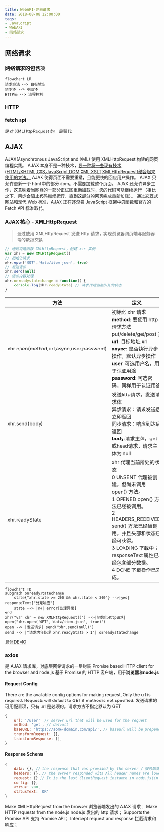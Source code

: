 ```yaml
---
title: WebAPI-网络请求
date: 2018-08-08 12:00:00
tags:
- JavaScript
- WebAPI
- 网络请求
---
```


## 网络请求
### 网络请求的包含项
```mermaid
flowchart LR
请求方法 --> 目标地址
请求体 --> 响应体
HTTP头 --> 流程控制
```
### HTTP
### fetch api
是对 XMLHttpRequest 的一层替代

## AJAX
AJAX(Asynchronous JavaScript and XML) 使用 XMLHttpRequest 构建的网页编程实践。
AJAX 本身不是一种技术，<u>是一种将一些现有技术(HTML/XHTML,CSS,JavaScript,DOM,XML,XSLT,XMLHttpRequest)结合起来使用的方法。</u>
AJAX 使得页面不需要重载，且能更快的回应用户操作。
AJAX 只允许更新一个 html 中的部分 dom。不需要加载整个页面。
AJAX 还允许异步工作，这意味着当网页的一部分正试图重新加载时，您的代码可以继续运行
（相比之下，同步会阻止代码继续运行，直到这部分的网页完成重新加载）。
通过交互式网站和现代 Web 标准，AJAX 正在逐渐被 JavaScript 框架中的函数和官方的 Fetch API 标准取代。

### AJAX 核心 - XMLHttpRequest
> 通过使用 XMLHttpRequest 发送 Http 请求，实现浏览器网页端与服务器端的数据交换
```JavaScript
// 通过构造函数 XMLHttpRequest，创建 xhr 实例
var xhr = new XMLHttpRequest()
// 初始化请求
xhr.open('GET','data/item.json', true)
// 发送请求
xhr.send(null)
// 请求内容处理
xhr.onreadystatechange = function() {
	console.log(xhr.readystate) // 请求代理当前所处的状态
}
```
|方法|定义|
|---|---|
|xhr.open(method,url,async,user,password)|初始化 xhr 请求<br/> **method**: 要使用 http 请求方法 put/delete/get/post；<br/>**url**: 目标地址 url<br/>**async**: 是否执行异步操作，默认异步操作<br/>**user**: 可选用户名，用于认证用途<br/>**password**: 可选密码，同样用于认证用途|
|xhr.send(body)|发送http请求，发送请求体<br/>异步请求：请求发送后立即返回<br/>同步请求：响应到达后返回<br/>**body**:请求主体，get或head请求，请求主体为 null|
|xhr.readyState|xhr 代理当前所处的状态 <br/> 0 UNSENT 代理被创建，但尚未调用 open() 方法。<br/> 1 OPENED open() 方法已经被调用。<br/>2 HEADERS_RECEIVED send() 方法已经被调用，并且头部和状态已经可获得。<br/>3 LOADING 下载中；responseText 属性已经包含部分数据。<br/>4 DONE 下载操作已完成。|

```mermaid
flowchart TD
subgraph onreadystatechange
	state{"xhr.state >= 200 && xhr.state < 300"} -->|yes| responseText["处理响应"]
	state --> |no| error[处理异常]
end
xhr("var xhr = new XMLHttpRequest()") -->|初始化Http请求| open("xhr.open('GET','data/item.json', true)") 
open --> |发送请求| send("xhr.send(null)")
send --> |"请求内容处理 xhr.readyState > 1"| onreadystatechange
```
[具体DEMO](https://github.com/HelenZhangLP/demo/blob/master/js/AJAX/index.html)

### axios
是 AJAX 请求库，对底层网络请求的一层封装
Promise based HTTP client for the browser and node.js
基于 Promise 的 HTTP 客户端，用于**浏览器**和**node.js**

#### Request Config
There are the available config options for making request, Only the url is required. Requests will default to GET if method is not specified.
发送请求的可用配置项，只有 url 是必须的。请求方法不指定默认为 GET

```JavaScript
{
	url: '/user', // server url that will be used for the request
	method: 'get', // default
	baseURL: 'https://some-domain.com/api/', // baseurl will be prepended to 'url' unless 'url' is absolute. (baseurl 相对于 url 前置，除非 url 是绝对路径) It can be convenient to set 'baseURL' for an instance of axios to pass relative URLs to methods of that instance（传递相对 url 给实例方法）
	transformRequest: [],
	transformResponse: [],
}
```

#### Response Schema
```JavaScript
{
	data: {}, // the response that was provided by the server / 服务端提供的响应数据
	headers: {}, // the server responded with All header names are lowercase and can be accessed using the bracket notation 请求头名称小写且可以使用括号（response.headers['content-type']）访问
	request: {} // It is the last ClientRequest instance in node.js(in redirects) an XMLHttpRequest instance in the browser node.js 中最后一个 ClientRequest 实例和浏览器端一个 XMLHttpRequest 实例
	config: {},
	status: 200,
	statusText: 'OK'
}
```

Make XMLHttpRequest from the browser 浏览器端发出的 AJAX 请求；
Make HTTP requests from the node.js node.js 发出的 http 请求；
Supports the Promise API 支持 Promise API；
Intercept request and response 拦截请求和响应；